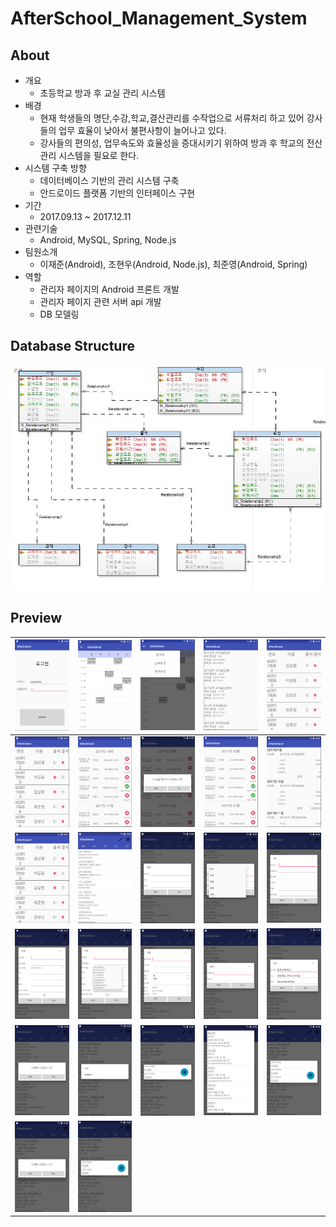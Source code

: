# AfterSchool_Management_System

## About
- 개요
  - 초등학교 방과 후 교실 관리 시스템
- 배경
  - 현재 학생들의 명단,수강,학교,결산관리를 수작업으로 서류처리 하고 있어 강사들의 업무 효율이 낮아서 불편사항이 늘어나고 있다.
  - 강사들의 편의성, 업무속도와 효율성을 증대시키기 위하여 방과 후 학교의 전산 관리 시스템을 필요로 한다.
- 시스템 구축 방향
  - 데이터베이스 기반의 관리 시스템 구축
  - 안드로이드 플랫폼 기반의 인터페이스 구현
- 기간
  - 2017.09.13 ~ 2017.12.11
- 관련기술
  - Android, MySQL, Spring, Node.js
- 팀원소개
  - 이재준(Android), 조현우(Android, Node.js), 최준영(Android, Spring)
- 역할
  - 관리자 페이지의 Android 프론트 개발
  - 관리자 페이지 관련 서버 api 개발
  - DB 모델링
  
## Database Structure
![db_structure](./readme_image/db_structure.jpeg)

## Preview
| ![1](./readme_image/1.PNG) | ![2](./readme_image/2.PNG) | ![3](./readme_image/3.PNG) | ![4](./readme_image/4.PNG) | ![5](./readme_image/5.PNG) |
|:---:|:---:|:---:|:---:|:---:|
| ![6](./readme_image/6.PNG) | ![7](./readme_image/7.PNG) | ![8](./readme_image/8.PNG) | ![9](./readme_image/9.PNG) | ![10](./readme_image/10.PNG) |
| ![11](./readme_image/6.PNG) | ![12](./readme_image/12.PNG) | ![13](./readme_image/13.PNG) | ![14](./readme_image/14.PNG) | ![15](./readme_image/15.PNG) |
| ![16](./readme_image/16.PNG) | ![17](./readme_image/17.PNG) | ![18](./readme_image/18.PNG) | ![19](./readme_image/19.PNG) | ![20](./readme_image/20.PNG) |
| ![21](./readme_image/21.PNG) | ![22](./readme_image/22.PNG) | ![23](./readme_image/23.PNG) | ![24](./readme_image/24.PNG) | ![25](./readme_image/25.PNG) |
| ![26](./readme_image/26.PNG) | ![27](./readme_image/27.PNG) | | | |

